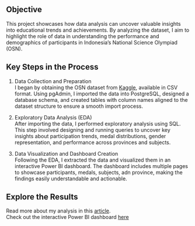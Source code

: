 ## Objective
This project showcases how data analysis can uncover valuable insights into educational trends and achievements. By analyzing the dataset, I aim to highlight the role of data in understanding the performance and demographics of participants in Indonesia’s National Science Olympiad (OSN).

## Key Steps in the Process
1. Data Collection and Preparation\
I began by obtaining the OSN dataset from [Kaggle](https://www.kaggle.com/datasets/anakpindahan/indonesia-national-science-olympiad-osn), available in CSV format. Using pgAdmin, I imported the data into PostgreSQL, designed a database schema, and created tables with column names aligned to the dataset structure to ensure a smooth import process.

2. Exploratory Data Analysis (EDA)\
After importing the data, I performed exploratory analysis using SQL. This step involved designing and running queries to uncover key insights about participation trends, medal distributions, gender representation, and performance across provinces and subjects.

3. Data Visualization and Dashboard Creation\
Following the EDA, I extracted the data and visualized them in an interactive Power BI dashboard. The dashboard includes multiple pages to showcase participants, medals, subjects, adn province, making the findings easily understandable and actionable.

## Explore the Results
Read more about my analysis in this [article](https://medium.com/p/dc9ca66c2880/edit).\
Check out the interactive Power BI dashboard [here](https://app.powerbi.com/view?r=eyJrIjoiMzUxMzhjZTUtNzk3NS00ODhlLTgxMTUtYTdhZDFhNWRjYzkwIiwidCI6IjQ0ZTgzNWFmLWYwNWUtNGY3ZS1iNDdjLTcxOGZjMTg1NDgxYyIsImMiOjEwfQ%3D%3D)

